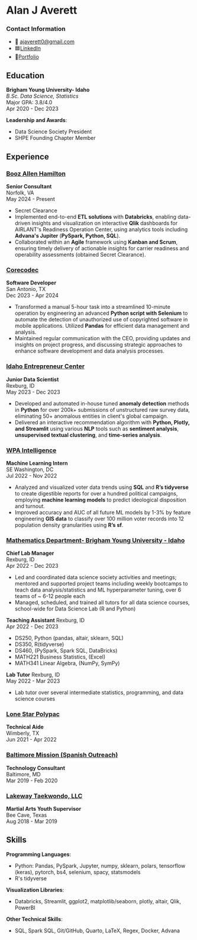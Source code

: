 # Alan J Averett

### Contact Information
- 📧 ajaverett0@gmail.com
- 🟦[LinkedIn](https://linkedin.com/in/ajaverett)
- 📁[Portfolio](https://ajaverett.github.io)

## Education
**Brigham Young University- Idaho**  
*B.Sc. Data Science, Statistics*  
Major GPA: 3.8/4.0  
Apr 2020 - Dec 2023

**Leadership and Awards**:  
- Data Science Society President
- SHPE Founding Chapter Member

## Experience

### [Booz Allen Hamilton](https://www.boozallen.com/)
**Senior Consultant**  
Norfolk, VA  
May 2024 - Present  
- Secret Clearance
- Implemented end-to-end **ETL solutions** with **Databricks**, enabling data-driven insights and visualization on interactive **Qlik** dashboards for AIRLANT's Readiness Operation Center, using analytics tools including **Advana's Jupiter** (**PySpark, Python, SQL**).
- Collaborated within an **Agile** framework using **Kanban and Scrum**, ensuring timely delivery of actionable insights for carrier readiness and operability assessments (obtained Secret Clearance).

### [Corecodec](https://www.corecodec.com/)
**Software Developer**  
San Antonio, TX  
Dec 2023 - Apr 2024  
- Transformed a manual 5-hour task into a streamlined 10-minute operation by engineering an advanced **Python script with Selenium** to automate the detection of unauthorized use of copyrighted software in mobile applications. Utilized **Pandas** for efficient data management and analysis.
- Maintained regular communication with the CEO, providing updates and insights on project progress, and discussing strategic approaches to enhance software development and data analysis processes.

### [Idaho Entrepreneur Center](https://www.idahoecenter.org/)
**Junior Data Scientist**  
Rexburg, ID  
May 2023 - Dec 2023  
- Developed and automated in-house tuned **anomaly detection** methods in **Python** for over 200k+ submissions of unstructured raw survey data, eliminating 50+ anomalous entities in client's global campaign.
- Delivered an interactive recommendation algorithm with **Python, Plotly, and Streamlit** using various **NLP** tools such as **sentiment analysis**, **unsupervised textual clustering**, and **time-series analysis**.

### [WPA Intelligence](https://wpaintel.com/about/)
**Machine Learning Intern**  
SE Washington, DC  
Jul 2022 - Nov 2022  
- Analyzed and visualized voter data trends using **SQL** and **R’s tidyverse** to create digestible reports for over a hundred political campaigns, employing **machine learning models** to predict ideological disposition and turnout.
- Improved accuracy and AUC of all future ML models by 1-3% by feature engineering **GIS data** to classify over 100 million voter records into 12 population density granularities using **R’s sf**.

### [Mathematics Department- Brigham Young University - Idaho](https://byuidatascience.github.io/)
**Chief Lab Manager**  
Rexburg, ID  
Apr 2022 - Dec 2023  
- Led and coordinated data science society activities and meetings; mentored and supported project teams including weekly bootcamps to teach data analysis/statistics and ML hyperparameter tuning, over 6 teams of ~ 6-12 people each
- Managed, scheduled, and trained all tutors for all data science courses, school-wide for Data Science Lab (R and Python)

**Teaching Assistant**
Rexburg, ID  
Apr 2022 - Dec 2023
- DS250, Python (pandas, altair, sklearn, SQL)
- DS350, R(tidyverse)
- DS460, (PySpark, Spark SQL, DataBricks)
- MATH221 Business Statistics, (Excel)
- MATH341 Linear Algebra, (NumPy, SymPy)

**Lab Tutor**
Rexburg, ID  
May 2022 - Mar 2023
- Lab tutor over several intermediate statistics, programming, and data science courses


### [Lone Star Polypac](https://lspoly.com)
**Technical Aide**  
Wimberly, TX  
Jun 2021 - Apr 2022

### [Baltimore Mission (Spanish Outreach)](https://www.facebook.com/BaltimoreMission/)
**Technology Consultant**  
Baltimore, MD  
Mar 2019 - Feb 2020


### [Lakeway Taekwondo, LLC](https://lakewaytkd.com/)
**Martial Arts Youth Supervisor**  
Bee Cave, Texas  
Aug 2018 - Mar 2019 

## Skills
**Programming Languages**:  
- Python: Pandas, PySpark, Jupyter, numpy, sklearn, polars, tensorflow (keras), pytorch, bs4, selenium, spacy, statsmodels  
- R's tidyverse  

**Visualization Libraries**:  
- Databricks, Streamlit, ggplot2, matplotlib/seaborn, plotly, altair, Qlik, PowerBI  

**Other Technical Skills**:  
- SQL, Spark SQL, Git/GitHub, Quarto, LaTeX, Regex, Docker, Advana
